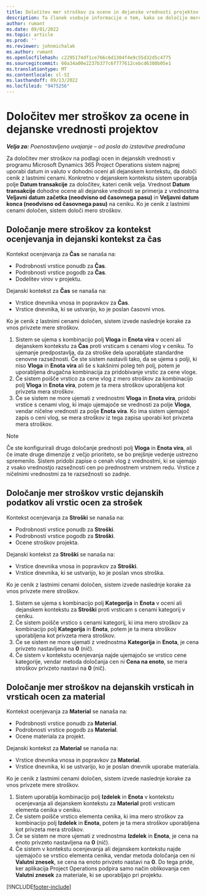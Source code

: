 ```yaml
---
title: Določitev mer stroškov za ocene in dejanske vrednosti projektov
description: Ta članek vsebuje informacije o tem, kako se določijo mere stroškov v ocenah projektov in dejanskih vrednostih.
author: rumant
ms.date: 09/01/2022
ms.topic: article
ms.prod: ''
ms.reviewer: johnmichalak
ms.author: rumant
ms.openlocfilehash: c2295174df1ce766c6d1304f4e9c55d32d5c4775
ms.sourcegitcommit: 60a34a00e2237b377c6f777612cebcd6380b05e1
ms.translationtype: MT
ms.contentlocale: sl-SI
ms.lasthandoff: 09/13/2022
ms.locfileid: "9475256"
---
```

# <a name="determine-cost-rates-for-project-estimates-and-actuals"></a>Določitev mer stroškov za ocene in dejanske vrednosti projektov

_**Velja za:** Poenostavljeno uvajanje – od posla do izstavitve predračuna_

Za določitev mer stroškov na podlagi ocen in dejanskih vrednosti v programu Microsoft Dynamics 365 Project Operations sistem najprej uporabi datum in valuto v dohodni oceni ali dejanskem kontekstu, da določi cenik z lastnimi cenami. Konkretno v dejanskem kontekstu sistem uporablja polje **Datum transakcije** za določitev, kateri cenik velja. Vrednost **Datum transakcije** dohodne ocene ali dejanske vrednosti se primerja z vrednostma **Veljavni datum začetka (neodvisno od časovnega pasu)** in **Veljavni datum konca (neodvisno od časovnega pasu)** na ceniku. Ko je cenik z lastnimi cenami določen, sistem določi mero stroškov. 

## <a name="determining-cost-rates-in-estimate-and-actual-contexts-for-time"></a>Določanje mere stroškov za kontekst ocenjevanja in dejanski kontekst za čas

Kontekst ocenjevanja za **Čas** se nanaša na:

- Podrobnosti vrstice ponudb za **Čas**.
- Podrobnosti vrstice pogodb za **Čas**.
- Dodelitev virov v projektu.

Dejanski kontekst za **Čas** se nanaša na:

- Vrstice dnevnika vnosa in popravkov za **Čas**.
- Vrstice dnevnika, ki se ustvarijo, ko je poslan časovni vnos.

Ko je cenik z lastnimi cenami določen, sistem izvede naslednje korake za vnos privzete mere stroškov.

1. Sistem se ujema s kombinacijo polj **Vloga** in **Enota vira** v oceni ali dejanskem kontekstu za **Čas** proti vrsticam s cenami vlog v ceniku. To ujemanje predpostavlja, da za stroške dela uporabljate standardne cenovne razsežnosti. Če ste sistem nastavili tako, da se ujema s polji, ki niso **Vloga** in **Enota vira** ali še s kakšnimi poleg teh polj, potem je uporabljena drugačna kombinacija za pridobivanje vrstic za cene vloge.
1. Če sistem poišče vrstico za cene vlog z mero stroškov za kombinacijo polj **Vloga** in **Enota vira**, potem je ta mera stroškov uporabljena kot privzeta mera stroškov.
1. Če se sistem ne more ujemati z vrednostmi **Vloga** in **Enota vira**, pridobi vrstice s cenami vlog, ki imajo ujemajoče se vrednosti za polje **Vloga**, vendar ničelne vrednosti za polje **Enota vira**. Ko ima sistem ujemajoč zapis o ceni vlog, se mera stroškov iz tega zapisa uporabi kot privzeta mera stroškov.

> [!NOTE]
> Če ste konfigurirali drugo določanje prednosti polj **Vloga** in **Enota vira**, ali če imate druge dimenzije z večjo prioriteto, se bo prejšnje vedenje ustrezno spremenilo. Sistem pridobi zapise o cenah vlog z vrednostmi, ki se ujemajo z vsako vrednostjo razsežnosti cen po prednostnem vrstnem redu. Vrstice z ničelnimi vrednostmi za te razsežnosti so zadnje.

## <a name="determining-cost-rates-on-actual-and-estimate-lines-for-expense"></a>Določanje mer stroškov vrstic dejanskih podatkov ali vrstic ocen za strošek

Kontekst ocenjevanja za **Stroški** se nanaša na:

- Podrobnosti vrstice ponudb za **Stroški**.
- Podrobnosti vrstice pogodb za **Stroški**.
- Ocene stroškov projekta.

Dejanski kontekst za **Stroški** se nanaša na:

- Vrstice dnevnika vnosa in popravkov za **Stroški**.
- Vrstice dnevnika, ki se ustvarijo, ko je poslan vnos stroška.

Ko je cenik z lastnimi cenami določen, sistem izvede naslednje korake za vnos privzete mere stroškov.

1. Sistem se ujema s kombinacijo polj **Kategorija** in **Enota** v oceni ali dejanskem kontekstu za **Stroški** proti vrsticam s cenami kategorij v ceniku.
1. Če sistem poišče vrstico s cenami kategorij, ki ima mero stroškov za kombinacijo polj **Kategorija** in **Enota**, potem je ta mera stroškov uporabljena kot privzeta mera stroškov.
1. Če se sistem ne more ujemati z vrednostma **Kategorija** in **Enota**, je cena privzeto nastavljena na **0** (nič).
1. Če sistem v kontekstu ocenjevanja najde ujemajočo se vrstico cene kategorije, vendar metoda določanja cen ni **Cena na enoto**, se mera stroškov privzeto nastavi na **0** (nič).

## <a name="determining-cost-rates-on-actual-and-estimate-lines-for-material"></a>Določanje mer stroškov na dejanskih vrsticah in vrsticah ocen za material

Kontekst ocenjevanja za **Material** se nanaša na:

- Podrobnosti vrstice ponudb za **Material**.
- Podrobnosti vrstice pogodb za **Material**.
- Ocene materiala za projekt.

Dejanski kontekst za **Material** se nanaša na:

- Vrstice dnevnika vnosa in popravkov za **Material**.
- Vrstice dnevnika, ki se ustvarijo, ko je poslan dnevnik uporabe materiala.

Ko je cenik z lastnimi cenami določen, sistem izvede naslednje korake za vnos privzete mere stroškov.

1. Sistem uporablja kombinacijo polj **Izdelek** in **Enota** v kontekstu ocenjevanja ali dejanskem kontekstu za **Material** proti vrsticam elementa cenika v ceniku.
1. Če sistem poišče vrstico elementa cenika, ki ima mero stroškov za kombinacijo polj **Izdelek** in **Enota**, potem je ta mera stroškov uporabljena kot privzeta mera stroškov.
1. Če se sistem ne more ujemati z vrednostma **Izdelek** in **Enota**, je cena na enoto privzeto nastavljena na **0** (nič).
1. Če sistem v kontekstu ocenjevanja ali dejanskem kontekstu najde ujemajočo se vrstico elementa cenika, vendar metoda določanja cen ni **Valutni znesek**, se cena na enoto privzeto nastavi na **0**. Do tega pride, ker aplikacija Project Operations podpira samo način oblikovanja cen **Valutni znesek** za materiale, ki se uporabljajo pri projektu.

[!INCLUDE[footer-include](../../includes/footer-banner.md)]
